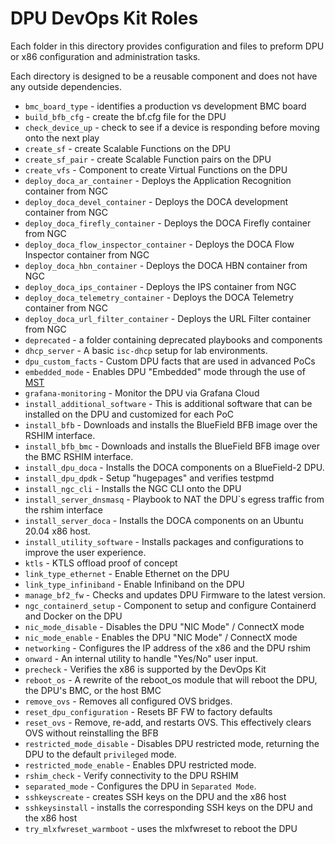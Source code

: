 # DPU DevOps Kit Roles

Each folder in this directory provides configuration and files to preform DPU or x86 configuration and administration tasks.

Each directory is designed to be a reusable component and does not have any outside dependencies.

- `bmc_board_type` - identifies a production vs development BMC board
- `build_bfb_cfg` - create the bf.cfg file for the DPU
- `check_device_up` - check to see if a device is responding before moving onto the next play
- `create_sf` - create Scalable Functions on the DPU
- `create_sf_pair` - create Scalable Function pairs on the DPU
- `create_vfs` - Component to create Virtual Functions on the DPU
- `deploy_doca_ar_container` - Deploys the Application Recognition container from NGC
- `deploy_doca_devel_container` - Deploys the DOCA development container from NGC
- `deploy_doca_firefly_container` - Deploys the DOCA Firefly container from NGC
- `deploy_doca_flow_inspector_container` - Deploys the DOCA Flow Inspector container from NGC
- `deploy_doca_hbn_container` - Deploys the DOCA HBN container from NGC
- `deploy_doca_ips_container` - Deploys the IPS container from NGC
- `deploy_doca_telemetry_container` - Deploys the DOCA Telemetry container from NGC
- `deploy_doca_url_filter_container` - Deploys the URL Filter container from NGC
- `deprecated` - a folder containing deprecated playbooks and components
- `dhcp_server` - A basic `isc-dhcp` setup for lab environments.
- `dpu_custom_facts` - Custom DPU facts that are used in advanced PoCs
- `embedded_mode` - Enables DPU "Embedded" mode through the use of [MST](https://docs.mellanox.com/display/MFTv4160/Mellanox+Software+Tools+%28mst%29+Service)
- `grafana-monitoring` - Monitor the DPU via Grafana Cloud
- `install_additional_software` - This is additional software that can be installed on the DPU and customized for each PoC
- `install_bfb` - Downloads and installs the BlueField BFB image over the RSHIM interface.
- `install_bfb_bmc` - Downloads and installs the BlueField BFB image over the BMC RSHIM interface.
- `install_dpu_doca` - Installs the DOCA components on a BlueField-2 DPU.
- `install_dpu_dpdk` - Setup "hugepages" and verifies testpmd
- `install_ngc_cli` - Installs the NGC CLI onto the DPU
- `install_server_dnsmasq` - Playbook to NAT the DPU`s egress traffic from the rshim interface
- `install_server_doca` - Installs the DOCA components on an Ubuntu 20.04 x86 host.
- `install_utility_software` - Installs packages and configurations to improve the user experience.
- `ktls` - KTLS offload proof of concept
- `link_type_ethernet` - Enable Ethernet on the DPU
- `link_type_infiniband` - Enable Infiniband on the DPU
- `manage_bf2_fw` - Checks and updates DPU Firmware to the latest version.
- `ngc_containerd_setup` - Component to setup and configure Containerd and Docker on the DPU
- `nic_mode_disable` - Disables the DPU "NIC Mode" / ConnectX mode
- `nic_mode_enable` - Enables the DPU "NIC Mode" / ConnectX mode
- `networking` - Configures the IP address of the x86 and the DPU rshim
- `onward` - An internal utility to handle "Yes/No" user input.
- `precheck` - Verifies the x86 is supported by the DevOps Kit
- `reboot_os` - A rewrite of the reboot_os module that will reboot the DPU, the DPU's BMC, or the host BMC
- `remove_ovs` - Removes all configured OVS bridges.
- `reset_dpu_configuration` - Resets BF FW to factory defaults
- `reset_ovs` - Remove, re-add, and restarts OVS. This effectively clears OVS without reinstalling the BFB
- `restricted_mode_disable` - Disables DPU restricted mode, returning the DPU to the default `privileged` mode.
- `restricted_mode_enable` - Enables DPU restricted mode.
- `rshim_check` - Verify connectivity to the DPU RSHIM
- `separated_mode` - Configures the DPU in `Separated Mode`.
- `sshkeyscreate` - creates SSH keys on the DPU and the x86 host
- `sshkeysinstall` - installs the corresponding SSH keys on the DPU and the x86 host
- `try_mlxfwreset_warmboot` - uses the mlxfwreset to reboot the DPU
